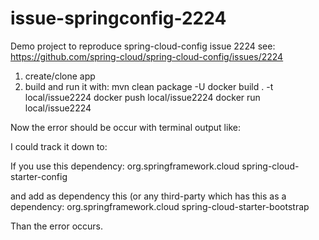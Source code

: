 # issue-springconfig-2224
Demo project to reproduce spring-cloud-config issue 2224
see: https://github.com/spring-cloud/spring-cloud-config/issues/2224


1. create/clone app
2. build and run it with:
mvn clean package -U
docker build . -t local/issue2224
docker push local/issue2224
docker run local/issue2224

Now the error should be occur with terminal output like:

I could track it down to:

If you use this dependency:
<dependency>
	<groupId>org.springframework.cloud</groupId>
	<artifactId>spring-cloud-starter-config</artifactId>
</dependency>

and add as dependency this (or any third-party which has this as a dependency:
<dependency>
	<groupId>org.springframework.cloud</groupId>
	<artifactId>spring-cloud-starter-bootstrap</artifactId>
</dependency>

Than the error occurs.
